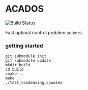 # ACADOS
[![Build Status](https://secure.travis-ci.org/acados/acados.png?branch=master)](http://travis-ci.org/acados/acados)

Fast optimal control problem solvers.


### getting started

    git submodule init
    git submodule update
    mkdir build
    cd build
    cmake ..
    make
    ./test_condensing_qpoases
